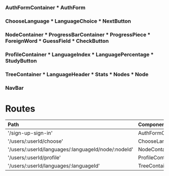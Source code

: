 <h3> AuthFormContainer
  * AuthForm

<h3> ChooseLanguage
  * LanguageChoice
  * NextButton

<h3> NodeContainer
  * ProgressBarContainer
    * ProgressPiece
  * ForeignWord
  * GuessField
  * CheckButton

<h3> ProfileContainer
  * LanguageIndex
    * LanguagePercentage
    * StudyButton

<h3> TreeContainer
  * LanguageHeader
  * Stats
  * Nodes
    * Node

<h3> NavBar



# Routes
| Path | Component     |
| :------------- | :------------- |
| '/sign-up-sign-in' | AuthFormContainer |
| '/users/:userId/choose' | ChooseLanguage |
| '/users/:userId/languages/:languageId/node/:nodeId' | NodeContainer |
| '/users/:userId/profile' | ProfileContainer |
| '/users/:userId/languages/:languageId' | TreeContainer |

